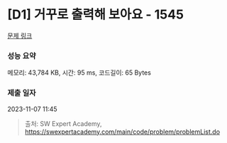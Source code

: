 # [D1] 거꾸로 출력해 보아요 - 1545 

[문제 링크](https://swexpertacademy.com/main/code/problem/problemDetail.do?contestProbId=AV2gbY0qAAQBBAS0) 

### 성능 요약

메모리: 43,784 KB, 시간: 95 ms, 코드길이: 65 Bytes

### 제출 일자

2023-11-07 11:45



> 출처: SW Expert Academy, https://swexpertacademy.com/main/code/problem/problemList.do
